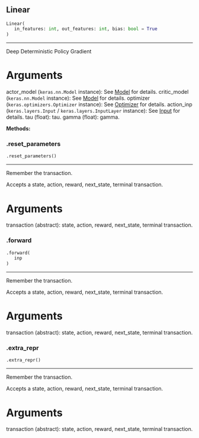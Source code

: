 #


## Linear
```python
Linear(
   in_features: int, out_features: int, bias: bool = True
)
```


---
Deep Deterministic Policy Gradient

# Arguments
actor_model (`keras.nn.Model` instance): See [Model](#) for details.
critic_model (`keras.nn.Model` instance): See [Model](#) for details.
optimizer (`keras.optimizers.Optimizer` instance):
See [Optimizer](#) for details.
action_inp (`keras.layers.Input` / `keras.layers.InputLayer` instance):
See [Input](#) for details.
tau (float): tau.
gamma (float): gamma.


**Methods:**


### .reset_parameters
```python
.reset_parameters()
```

---
Remember the transaction.

Accepts a state, action, reward, next_state, terminal transaction.

# Arguments
transaction (abstract): state, action, reward, next_state, terminal transaction.

### .forward
```python
.forward(
   inp
)
```

---
Remember the transaction.

Accepts a state, action, reward, next_state, terminal transaction.

# Arguments
transaction (abstract): state, action, reward, next_state, terminal transaction.

### .extra_repr
```python
.extra_repr()
```

---
Remember the transaction.

Accepts a state, action, reward, next_state, terminal transaction.

# Arguments
transaction (abstract): state, action, reward, next_state, terminal transaction.
